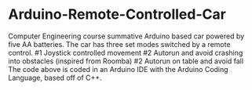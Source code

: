 # Arduino-Remote-Controlled-Car
Computer Engineering course summative
Arduino based car powered by five AA batteries. The car has three set modes switched by a remote control.
#1 Joystick controlled movement
#2 Autorun and avoid crashing into obstacles (inspired from Roomba)
#2 Autorun on table and avoid fall
The code above is coded in an Arduino IDE with the Arduino Coding Language, based off of C++. 
